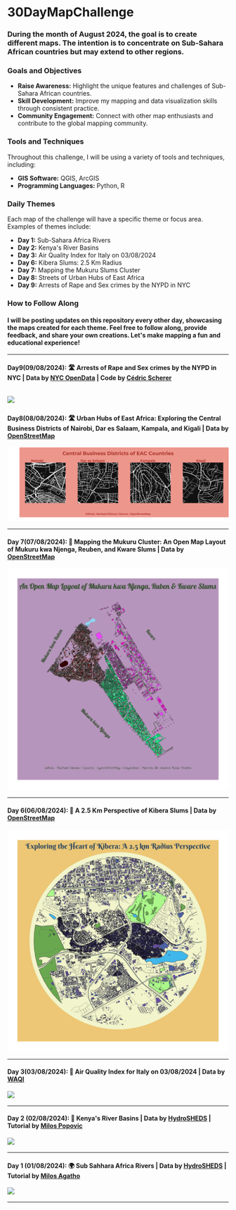 # 30DayMapChallenge

### During the month of August 2024, the goal is to create different maps. The intention is to concentrate on Sub-Sahara African countries but may extend to other regions.

### Goals and Objectives
- **Raise Awareness:** Highlight the unique features and challenges of Sub-Sahara African countries.
- **Skill Development:** Improve my mapping and data visualization skills through consistent practice.
- **Community Engagement:** Connect with other map enthusiasts and contribute to the global mapping community.

### Tools and Techniques
Throughout this challenge, I will be using a variety of tools and techniques, including:
- **GIS Software:** QGIS, ArcGIS
- **Programming Languages:** Python, R

### Daily Themes
Each map of the challenge will have a specific theme or focus area. Examples of themes include:
- **Day 1:** Sub-Sahara Africa Rivers
- **Day 2:** Kenya's River Basins
- **Day 3:** Air Quality Index for Italy on 03/08/2024
- **Day 6:** Kibera Slums: 2.5 Km Radius
- **Day 7:** Mapping the Mukuru Slums Cluster
- **Day 8:** Streets of Urban Hubs of East Africa
- **Day 9:** Arrests of Rape and Sex crimes by the NYPD in NYC

### How to Follow Along
#### I will be posting updates on this repository every other day, showcasing the maps created for each theme. Feel free to follow along, provide feedback, and share your own creations. Let's make mapping a fun and educational experience!

---
#### Day9(09/08/2024): 🛣️ Arrests of Rape and Sex crimes by the NYPD in NYC | Data by [NYC OpenData](https://data.cityofnewyork.us/Public-Safety/NYPD-Arrest-Data-Year-to-Date-/uip8-fykc/about_data) | Code by [Cédric Scherer](https://github.com/z3tt) 

![](https://github.com/RachaelKilonzo/30DayMapChallenge/blob/main/Plots/Day9%20%3D%20NYPDArrests.png)
---
#### Day8(08/08/2024): 🛣️ Urban Hubs of East Africa: Exploring the Central Business Districts of Nairobi, Dar es Salaam, Kampala, and Kigali | Data by [OpenStreetMap](https://www.openstreetmap.org/#map=16/-1.9577/30.0860)

![](https://github.com/RachaelKilonzo/30DayMapChallenge/blob/main/Plots/Day8%20%3D%20EAC_CBDS.png)

---
#### Day 7(07/08/2024): 🌆 Mapping the Mukuru Cluster: An Open Map Layout of Mukuru kwa Njenga, Reuben, and Kware Slums | Data by [OpenStreetMap](https://www.openstreetmap.org/#map=12/-1.2760/36.7589)

![](https://github.com/RachaelKilonzo/30DayMapChallenge/blob/main/Plots/Day7%20%3D%20MukuruNeighbourhood_compressed.png)

---
#### Day 6(06/08/2024): 🌆 A 2.5 Km Perspective of Kibera Slums |  Data by [OpenStreetMap](https://www.openstreetmap.org/#map=12/-1.2760/36.7589)

![](https://github.com/RachaelKilonzo/30DayMapChallenge/blob/main/Plots/Day6%20%3D%20RadiusKibera_compressed.png)

---
#### Day 3(03/08/2024): 💨 Air Quality Index for Italy on 03/08/2024 | Data by [WAQI](https://aqicn.org/api)

![](https://github.com/RachaelKilonzo/30DayMapChallenge/blob/main/Plots/Day3%20%3D%20AirPollutionItalyCompressed.png)

---
#### Day 2 (02/08/2024): 🌊 Kenya's River Basins | Data by [HydroSHEDS](https://www.hydrosheds.org/products/hydrobasins) | Tutorial by [Milos Popovic](https://www.youtube.com/watch?v=HugGwjogPv0)

![](https://github.com/RachaelKilonzo/30DayMapChallenge/blob/main/Plots/Day2%20%3D%20KenyaRiverBasins.png)

---
#### Day 1 (01/08/2024): 🌍 Sub Sahhara Africa Rivers | Data by [HydroSHEDS](https://www.hydrosheds.org/products/hydrobasins) | Tutorial by [Milos Agatho](https://www.youtube.com/watch?v=tlVNJTZO2js)

![](https://github.com/RachaelKilonzo/30DayMapChallenge/blob/main/Plots/Day1%20%3D%20SSAfricaRivers_Compressed.png)

---
